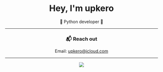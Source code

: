 <h1 align="center">Hey, I'm upkero</h1>

<p align="center">
  🐍 Python developer 🐍
</p>

---

<div align="center">
<h3>📬 Reach out</h3>
Email: <a href="mailto:upkero@icloud.com">upkero@icloud.com</a>
</div>

---

<p align="center">
  <img src="https://github-readme-stats.vercel.app/api?username=upkero&show_icons=true&theme=tokyonight" />
</p>

